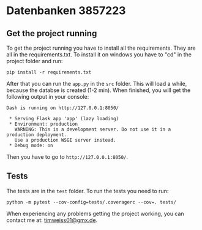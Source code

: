 # Datenbanken 3857223
## Get the project running
To get the project running you have to install all the requirements. They are all in the requirements.txt. To install it on windows you have to "cd" in the project folder and run: 
````
pip install -r requirements.txt
````
After that you can run the `app.py` in the `src` folder. This will load a while, because the databse is created (1-2 min). When finished, you will get the following output in your console:
````
Dash is running on http://127.0.0.1:8050/

 * Serving Flask app 'app' (lazy loading)
 * Environment: production
   WARNING: This is a development server. Do not use it in a production deployment.
   Use a production WSGI server instead.
 * Debug mode: on
 ````
 Then you have to go to `http://127.0.0.1:8050/`.

 
## Tests
The tests are in the `test` folder.
To run the tests you need to run:
````
python -m pytest --cov-config=tests/.coveragerc --cov=. tests/
````

 When experiencing any problems getting the project working, you can contact me at: timweiss01@gmx.de.
